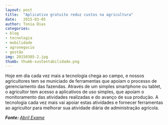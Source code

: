 ```yaml
---
layout: post
title:  "Aplicativo gratuito reduz custos na agricultura"
date:   2015-03-05
author: Tonia Dias
categories: 
- blog
- tecnologia
- mobilidade
- agronegocio
- gestão
img: 20150305-2.jpg
thumb: thumb-sustentabilidade.png
---
```


Hoje em dia cada vez mais a tecnologia chega ao campo, e nossos agricultores tem se municiado de ferramentas que apoiam o processo de gerenciamento das fazendas. <!--more-->
Através de um simples smartphone ou tablet, o agricultor tem acesso a aplicativos de uso simples, que apoiam o monitoramento das atividades realizadas e do avanço de sua produção. A tecnologia cada vez mais vai apoiar estas atividades e fornecer ferramentas ao agricultor para melhorar sua atividade diária de administração agrícola.

<i><b>Fonte: </b><a href="http://exame.abril.com.br/revista-exame/edicoes/1084/noticias/lavoura-conectada">Abril Exame</a></i>